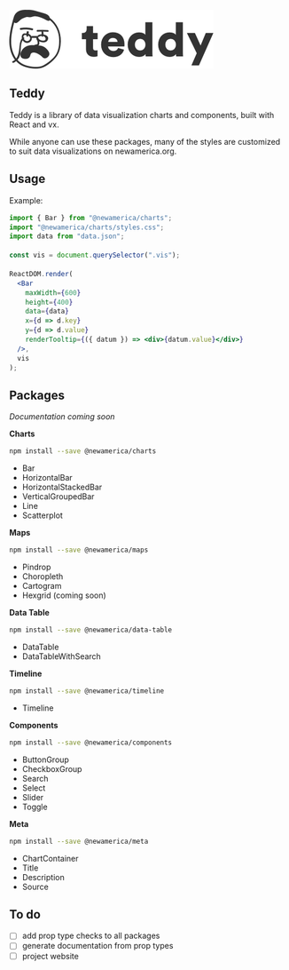![Teddy Logo](./assets/teddy.png)

## Teddy

Teddy is a library of data visualization charts and components, built with React and vx.

While anyone can use these packages, many of the styles are customized to suit data visualizations on newamerica.org.

## Usage

Example:

```jsx
import { Bar } from "@newamerica/charts";
import "@newamerica/charts/styles.css";
import data from "data.json";

const vis = document.querySelector(".vis");

ReactDOM.render(
  <Bar
    maxWidth={600}
    height={400}
    data={data}
    x={d => d.key}
    y={d => d.value}
    renderTooltip={({ datum }) => <div>{datum.value}</div>}
  />,
  vis
);
```

## Packages

_Documentation coming soon_

**Charts**

```bash
npm install --save @newamerica/charts
```

- Bar
- HorizontalBar
- HorizontalStackedBar
- VerticalGroupedBar
- Line
- Scatterplot

**Maps**

```bash
npm install --save @newamerica/maps
```

- Pindrop
- Choropleth
- Cartogram
- Hexgrid (coming soon)

**Data Table**

```bash
npm install --save @newamerica/data-table
```

- DataTable
- DataTableWithSearch

**Timeline**

```bash
npm install --save @newamerica/timeline
```

- Timeline

**Components**

```bash
npm install --save @newamerica/components
```

- ButtonGroup
- CheckboxGroup
- Search
- Select
- Slider
- Toggle

**Meta**

```bash
npm install --save @newamerica/meta
```

- ChartContainer
- Title
- Description
- Source

## To do

- [ ] add prop type checks to all packages
- [ ] generate documentation from prop types
- [ ] project website
